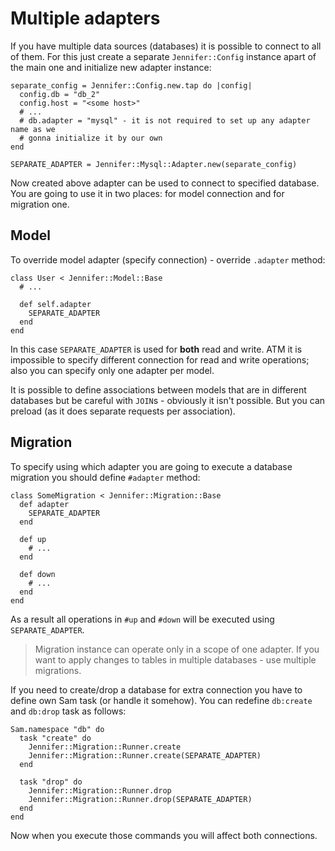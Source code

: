 # Multiple adapters

If you have multiple data sources (databases) it is possible to connect to all of them. For this just create a separate `Jennifer::Config` instance apart of the main one and initialize new adapter instance:

```crystal
separate_config = Jennifer::Config.new.tap do |config|
  config.db = "db_2"
  config.host = "<some host>"
  # ...
  # db.adapter = "mysql" - it is not required to set up any adapter name as we
  # gonna initialize it by our own
end

SEPARATE_ADAPTER = Jennifer::Mysql::Adapter.new(separate_config)
```

Now created above adapter can be used to connect to specified database. You are going to use it in two places: for model connection and for migration one.

## Model

To override model adapter (specify connection) - override `.adapter` method:

```crystal
class User < Jennifer::Model::Base
  # ...

  def self.adapter
    SEPARATE_ADAPTER
  end
end
```

In this case `SEPARATE_ADAPTER` is used for **both** read and write. ATM it is impossible to specify different connection for read and write operations; also you can specify only one adapter per model.

It is possible to define associations between models that are in different databases but be careful with `JOIN`s - obviously it isn't possible. But you can preload (as it does separate requests per association).

## Migration

To specify using which adapter you are going to execute a database migration you should define `#adapter` method:

```crystal
class SomeMigration < Jennifer::Migration::Base
  def adapter
    SEPARATE_ADAPTER
  end

  def up
    # ...
  end

  def down
    # ...
  end
end
```

As a result all operations in `#up` and `#down` will be executed using `SEPARATE_ADAPTER`.

> Migration instance can operate only in a scope of one adapter. If you want to apply changes to tables in multiple databases - use multiple migrations.

If you need to create/drop a database for extra connection you have to define own Sam task (or handle it somehow). You can redefine `db:create` and `db:drop` task as follows:

```crystal
Sam.namespace "db" do
  task "create" do
    Jennifer::Migration::Runner.create
    Jennifer::Migration::Runner.create(SEPARATE_ADAPTER)
  end

  task "drop" do
    Jennifer::Migration::Runner.drop
    Jennifer::Migration::Runner.drop(SEPARATE_ADAPTER)
  end
end
```

Now when you execute those commands you will affect both connections.
